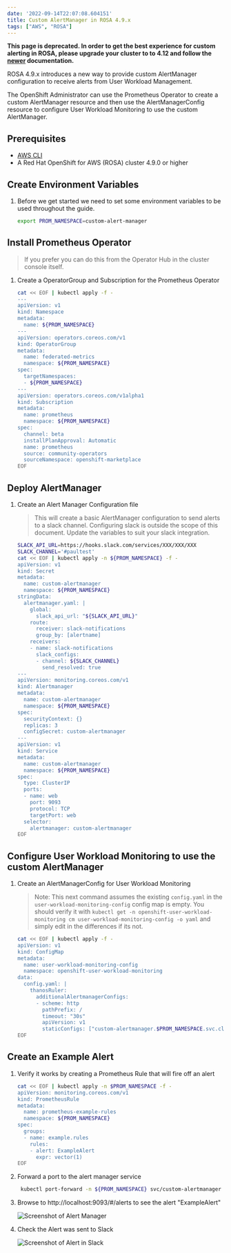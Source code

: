 ```yaml
---
date: '2022-09-14T22:07:08.604151'
title: Custom AlertManager in ROSA 4.9.x
tags: ["AWS", "ROSA"]
---
```


**This page is deprecated. In order to get the best experience for custom alerting in ROSA, please upgrade your cluster to to 4.12 and follow the [newer](../custom-alertmanager) documentation.**

ROSA 4.9.x introduces a new way to provide custom AlertManager configuration to receive alerts from User Workload Management.

The OpenShift Administrator can use the Prometheus Operator to create a custom AlertManager resource and then use the AlertManagerConfig resource to configure User Workload Monitoring to use the custom AlertManager.

## Prerequisites

* [AWS CLI](https://docs.aws.amazon.com/cli/latest/userguide/cli-chap-install.html)
* A Red Hat OpenShift for AWS (ROSA) cluster 4.9.0 or higher

## Create Environment Variables

1. Before we get started we need to set some environment variables to be used throughout the guide.

   ```bash
   export PROM_NAMESPACE=custom-alert-manager
   ```

## Install Prometheus Operator

> If you prefer you can do this from the Operator Hub in the cluster console itself.

1. Create a OperatorGroup and Subscription for the Prometheus Operator

   ```bash
   cat << EOF | kubectl apply -f -
   ---
   apiVersion: v1
   kind: Namespace
   metadata:
     name: ${PROM_NAMESPACE}
   ---
   apiVersion: operators.coreos.com/v1
   kind: OperatorGroup
   metadata:
     name: federated-metrics
     namespace: ${PROM_NAMESPACE}
   spec:
     targetNamespaces:
     - ${PROM_NAMESPACE}
   ---
   apiVersion: operators.coreos.com/v1alpha1
   kind: Subscription
   metadata:
     name: prometheus
     namespace: ${PROM_NAMESPACE}
   spec:
     channel: beta
     installPlanApproval: Automatic
     name: prometheus
     source: community-operators
     sourceNamespace: openshift-marketplace
   EOF
   ```

## Deploy AlertManager

1. Create an Alert Manager Configuration file

   > This will create a basic AlertManager configuration to send alerts to a slack channel. Configuring slack is outside the scope of this document. Update the variables to suit your slack integration.

   ```bash
   SLACK_API_URL=https://hooks.slack.com/services/XXX/XXX/XXX
   SLACK_CHANNEL='#paultest'
   cat << EOF | kubectl apply -n ${PROM_NAMESPACE} -f -
   apiVersion: v1
   kind: Secret
   metadata:
     name: custom-alertmanager
     namespace: ${PROM_NAMESPACE}
   stringData:
     alertmanager.yaml: |
       global:
         slack_api_url: "${SLACK_API_URL}"
       route:
         receiver: slack-notifications
         group_by: [alertname]
       receivers:
       - name: slack-notifications
         slack_configs:
         - channel: ${SLACK_CHANNEL}
           send_resolved: true
   ---
   apiVersion: monitoring.coreos.com/v1
   kind: Alertmanager
   metadata:
     name: custom-alertmanager
     namespace: ${PROM_NAMESPACE}
   spec:
     securityContext: {}
     replicas: 3
     configSecret: custom-alertmanager
   ---
   apiVersion: v1
   kind: Service
   metadata:
     name: custom-alertmanager
     namespace: ${PROM_NAMESPACE}
   spec:
     type: ClusterIP
     ports:
     - name: web
       port: 9093
       protocol: TCP
       targetPort: web
     selector:
       alertmanager: custom-alertmanager
   EOF
   ```

## Configure User Workload Monitoring to use the custom AlertManager

1. Create an AlertManagerConfig for User Workload Monitoring

   > Note: This next command assumes the existing `config.yaml` in the `user-workload-monitoring-config` config map is empty. You should verify it with `kubectl get -n openshift-user-workload-monitoring cm user-workload-monitoring-config -o yaml` and simply edit in the differences if its not.

   ```bash
   cat << EOF | kubectl apply -f -
   apiVersion: v1
   kind: ConfigMap
   metadata:
     name: user-workload-monitoring-config
     namespace: openshift-user-workload-monitoring
   data:
     config.yaml: |
       thanosRuler:
         additionalAlertmanagerConfigs:
         - scheme: http
           pathPrefix: /
           timeout: "30s"
           apiVersion: v1
           staticConfigs: ["custom-alertmanager.$PROM_NAMESPACE.svc.cluster.local:9093"]
   EOF
   ```

## Create an Example Alert

1. Verify it works by creating a Prometheus Rule that will fire off an alert

   ```bash
   cat << EOF | kubectl apply -n $PROM_NAMESPACE -f -
   apiVersion: monitoring.coreos.com/v1
   kind: PrometheusRule
   metadata:
     name: prometheus-example-rules
     namespace: ${PROM_NAMESPACE}
   spec:
     groups:
     - name: example.rules
       rules:
       - alert: ExampleAlert
         expr: vector(1)
   EOF
   ```

1. Forward a port to the alert manager service

   ```bash
    kubectl port-forward -n ${PROM_NAMESPACE} svc/custom-alertmanager 9093:9093
    ```

1. Browse to http://localhost:9093/#/alerts to see the alert "ExampleAlert"

    ![Screenshot of Alert Manager](./alert-manager.png)

1. Check the Alert was sent to Slack

    ![Screenshot of Alert in Slack](./slack.png)
